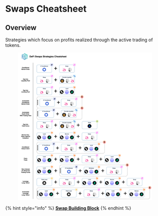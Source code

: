 # Swaps Cheatsheet

## Overview

Strategies which focus on profits realized through the active trading of tokens.

<figure><img src="../../../.gitbook/assets/Cheatsheet - Swap (4).jpg" alt=""><figcaption></figcaption></figure>

{% hint style="info" %}
[**Swap Building Block**](../../../factor-building-blocks/swap/)
{% endhint %}
